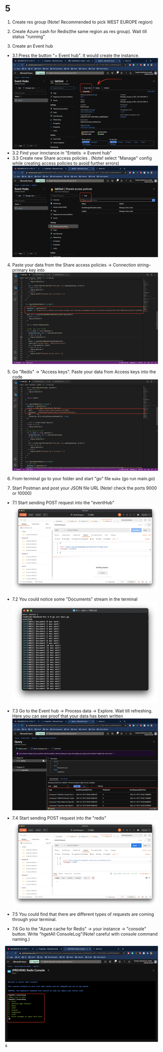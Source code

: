 # 5
1. Create res group (Note! Recommended to pick WEST EUROPE region)

2. Create Azure cash for Redis(the same region as res group). Wait till status "running"

3. Create an Event hub  
 * 3.1 Press the button "+ Event hub". It would create the instance.
 ![ssh-hd-insight](../5/img/1.png)
 * 3.2 Find your innctance in "Entetis -> Evevnt hub" 
 * 3.3 Create new Share access policies . (Note! select "Manage" config while creating access policies to avoid further errors)
 ![ssh-hd-insight](../5/img/2.png)

4. Paste your data from the Share access policies -> Connection string–primary key into 
![ssh-hd-insight](../5/img/3.png)

5. Go "Redis" -> "Access keys". Paste your data from Access keys into the code 
![ssh-hd-insight](../5/img/4.png)

6. From terminal go to your folder and start "go" file ```make``` (go run main.go)


7. Start Postman and post your JSON file URL (Note! check the ports 9000 or 10000)
* 7.1 Start sending POST request into the "eventHub" 
![ssh-hd-insight](../5/img/6.png)

* 7.2 You could notice some "Documents" stream in the terminal 
![ssh-hd-insight](../5/img/7.png)

*  7.3 Go to the Event hub -> Process data -> Explore. Wait till refreshing. Here you can see proof that your data has been written 
![ssh-hd-insight](../5/img/8.png)

*  7.4 Start sending POST request into the "redis"
![ssh-hd-insight](../5/img/9.png)

*  7.5 You could find that there are different types of requests are coming through your terminal.
*  7.6 Go to the "Azure cache for Redis" -> your instance -> "console" button. Write "hgetAll ConsoleLog"(Note! careful with console command naming.)

![ssh-hd-insight](../5/img/10.png)
s